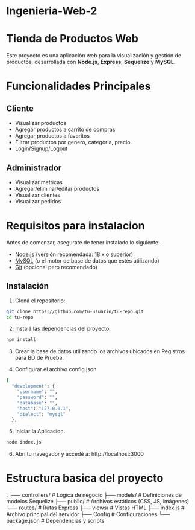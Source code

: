 # Ingenieria-Web-2
# Tienda de Productos Web

Este proyecto es una aplicación web para la visualización y gestión de productos, desarrollada con **Node.js**, **Express**, **Sequelize** y **MySQL**. 

# Funcionalidades Principales

## Cliente
- Visualizar productos
- Agregar productos a carrito de compras
- Agregar productos a favoritos
- Filtrar productos por genero, categoria, precio.
- Login/Signup/Logout
## Administrador
- Visualizar metricas
- Agregar/eliminar/editar productos
- Visualizar clientes
- Visualizar pedidos

# Requisitos para instalacion

Antes de comenzar, asegurate de tener instalado lo siguiente:

- [Node.js](https://nodejs.org/) (versión recomendada: 18.x o superior)
- [MySQL](https://www.mysql.com/) (o el motor de base de datos que estés utilizando)
- [Git](https://git-scm.com/) (opcional pero recomendado)

## Instalación

1. Cloná el repositorio:

```bash
git clone https://github.com/tu-usuario/tu-repo.git
cd tu-repo
```

2. Instalá las dependencias del proyecto:
```bash
npm install
```
3. Crear la base de datos utilizando los archivos ubicados en Registros para BD de Prueba.

4. Configurar el archivo config.json
```bash
{
  "development": {
    "username": "",
    "password": "",
    "database": "",
    "host": "127.0.0.1",
    "dialect": "mysql"
  },
```

5. Iniciar la Aplicacion.
```bash
node index.js
```

6. Abrí tu navegador y accedé a: http://localhost:3000


# Estructura basica del proyecto 
.
├── controllers/        # Lógica de negocio
├── models/             # Definiciones de modelos Sequelize
├── public/             # Archivos estáticos (CSS, JS, imágenes)
├── routes/             # Rutas Express
├── views/              # Vistas HTML
├── index.js            # Archivo principal del servidor
├── Config              # Configuraciones
└── package.json        # Dependencias y scripts
  

